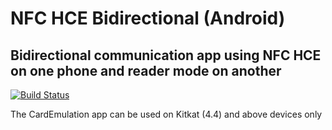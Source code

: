 # NFC HCE Bidirectional (Android)
## Bidirectional communication app using NFC HCE on one phone and reader mode on another  


[![Build Status](https://travis-ci.org/championswimmer/NFC-host-card-emulation-Android.svg)](https://travis-ci.org/championswimmer/NFC-host-card-emulation-Android)

The CardEmulation app can be used on Kitkat (4.4) and above devices only
